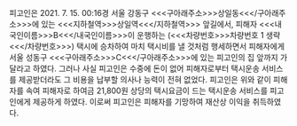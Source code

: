 피고인은 2021. 7. 15. 00:16경 서울 강동구 <<<구아래주소>>>상일동<<</구아래주소>>>에 있는 <<<지하철역>>>상일역<<</지하철역>>> 앞길에서, 피해자 <<<내국인이름>>>B<<</내국인이름>>>이 운행하는 (<<<차량번호>>>차량번호 1 생략<<</차량번호>>>) 택시에 승차하여 마치 택시비를 낼 것처럼 행세하면서 피해자에게 서울 성동구 <<<구아래주소>>>C<<</구아래주소>>>에 있는 피고인의 집 앞까지 가달라고 하였다.
그러나 사실 피고인은 수중에 돈이 없어 피해자로부터 택시운송 서비스를 제공받더라도 그 비용을 납부할 의사나 능력이 전혀 없었다.
피고인은 위와 같이 피해자를 속여 피해자로 하여금 21,800원 상당의 택시요금이 드는 택시운송 서비스를 피고인에게 제공하게 하였다.
이로써 피고인은 피해자를 기망하여 재산상 이익을 취득하였다.